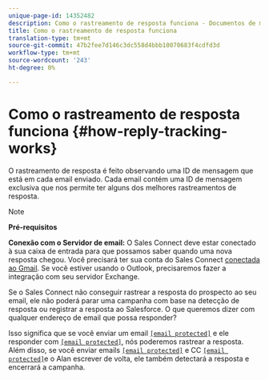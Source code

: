 ```yaml
---
unique-page-id: 14352482
description: Como o rastreamento de resposta funciona - Documentos de marketing - Documentação do produto
title: Como o rastreamento de resposta funciona
translation-type: tm+mt
source-git-commit: 47b2fee7d146c3dc558d4bbb10070683f4cdfd3d
workflow-type: tm+mt
source-wordcount: '243'
ht-degree: 0%

---
```



# Como o rastreamento de resposta funciona {#how-reply-tracking-works}

O rastreamento de resposta é feito observando uma ID de mensagem que está em cada email enviado. Cada email contém uma ID de mensagem exclusiva que nos permite ter alguns dos melhores rastreamentos de resposta.

>[!NOTE]
>
>**Pré-requisitos**
>
>**Conexão com o Servidor de email:** O Sales Connect deve estar conectado à sua caixa de entrada para que possamos saber quando uma nova resposta chegou. Você precisará ter sua conta do Sales Connect [conectada ao Gmail](http://docs.marketo.com/x/kYMOAQ). Se você estiver usando o Outlook, precisaremos fazer a integração com seu servidor [](http://toutapp.com/next#settings/exchange_settings)Exchange.

Se o Sales Connect não conseguir rastrear a resposta do prospecto ao seu email, ele não poderá parar uma campanha com base na detecção de resposta ou registrar a resposta ao Salesforce.  O que queremos dizer com qualquer endereço de email que possa responder?

Isso significa que se você enviar um email [`[email protected]`](http://docs.marketo.com/cdn-cgi/l/email-protection#783217162b16170f3830170d0b1d2b0c190a13561b1715) e ele responder com [`[email protected]`](http://docs.marketo.com/cdn-cgi/l/email-protection#c08aafae93aeafb78094a8a58ea9a7a8b4b397a1b4a3a8eea3afad), nós poderemos rastrear a resposta. Além disso, se você enviar emails [`[email protected]`](http://docs.marketo.com/cdn-cgi/l/email-protection#450f2a2b162b2a32050d2a303620163124372e6b262a28) e CC [`[email protected]`](http://docs.marketo.com/cdn-cgi/l/email-protection#3e5f525f507e5b505d5153105d5153)e o Alan escrever de volta, ele também detectará a resposta e encerrará a campanha.
